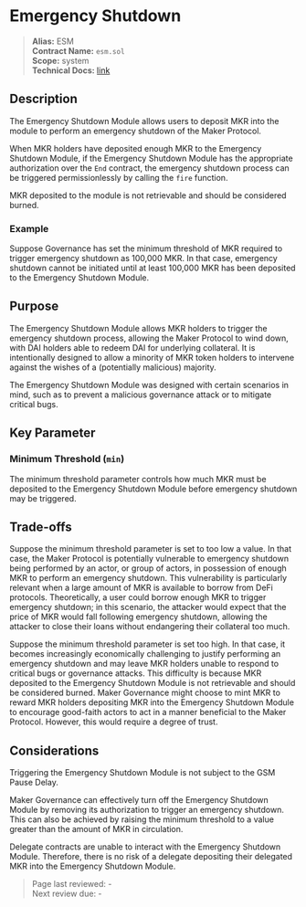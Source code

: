 # Emergency Shutdown

>**Alias:** ESM  
>**Contract Name:** `esm.sol`  
>**Scope:** system  
>**Technical Docs:** [link](https://docs.makerdao.com/smart-contract-modules/shutdown/emergency-shutdown-module)

## Description

The Emergency Shutdown Module allows users to deposit MKR into the module to perform an emergency shutdown of the Maker Protocol.

When MKR holders have deposited enough MKR to the Emergency Shutdown Module, if the Emergency Shutdown Module has the appropriate authorization over the `End` contract, the emergency shutdown process can be triggered permissionlessly by calling the `fire` function.

MKR deposited to the module is not retrievable and should be considered burned.

### Example

Suppose Governance has set the minimum threshold of MKR required to trigger emergency shutdown as 100,000 MKR. In that case, emergency shutdown cannot be initiated until at least 100,000 MKR has been deposited to the Emergency Shutdown Module.

## Purpose

The Emergency Shutdown Module allows MKR holders to trigger the emergency shutdown process, allowing the Maker Protocol to wind down, with DAI holders able to redeem DAI for underlying collateral. It is intentionally designed to allow a minority of MKR token holders to intervene against the wishes of a (potentially malicious) majority.

The Emergency Shutdown Module was designed with certain scenarios in mind, such as to prevent a malicious governance attack or to mitigate critical bugs.

## Key Parameter

### Minimum Threshold (`min`)

The minimum threshold parameter controls how much MKR must be deposited to the Emergency Shutdown Module before emergency shutdown may be triggered.

## Trade-offs

Suppose the minimum threshold parameter is set to too low a value. In that case, the Maker Protocol is potentially vulnerable to emergency shutdown being performed by an actor, or group of actors, in possession of enough MKR to perform an emergency shutdown. This vulnerability is particularly relevant when a large amount of MKR is available to borrow from DeFi protocols. Theoretically, a user could borrow enough MKR to trigger emergency shutdown; in this scenario, the attacker would expect that the price of MKR would fall following emergency shutdown, allowing the attacker to close their loans without endangering their collateral too much.

Suppose the minimum threshold parameter is set too high. In that case, it becomes increasingly economically challenging to justify performing an emergency shutdown and may leave MKR holders unable to respond to critical bugs or governance attacks. This difficulty is because MKR deposited to the Emergency Shutdown Module is not retrievable and should be considered burned. Maker Governance might choose to mint MKR to reward MKR holders depositing MKR into the Emergency Shutdown Module to encourage good-faith actors to act in a manner beneficial to the Maker Protocol. However, this would require a degree of trust.

## Considerations

Triggering the Emergency Shutdown Module is not subject to the GSM Pause Delay.

Maker Governance can effectively turn off the Emergency Shutdown Module by removing its authorization to trigger an emergency shutdown. This can also be achieved by raising the minimum threshold to a value greater than the amount of MKR in circulation.

Delegate contracts are unable to interact with the Emergency Shutdown Module. Therefore, there is no risk of a delegate depositing their delegated MKR into the Emergency Shutdown Module.

>Page last reviewed: -  
>Next review due: -  

